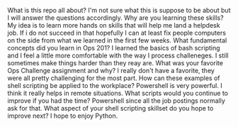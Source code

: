 What is this repo all about?
I'm not sure what this is suppose to be about but I will answer the questions accordingly.
Why are you learning these skills?
My idea is to learn more hands on skills that will help me land a helpdesk job. If i do not 
succeed in that hopefully I can at least fix people computers on the side from what we learned in the first few weeks.
What fundamental concepts did you learn in Ops 201?
I learned the basics of bash scripting and I feel a little more comfortable with the way I process challeneges. I still sometimes make things
harder than they reay are.
What was your favorite Ops Challenge assignment and why?
I really don't have a favorite, they were all pretty challenging for the most part.
How can these examples of shell scripting be applied to the workplace?
Powershell is very powerful. I think it really helps in remote situations.
What scripts would you continue to improve if you had the time?
Powershell since all the job postings normally ask for that.
What aspect of your shell scripting skillset do you hope to improve next?
I hope to enjoy Python.
